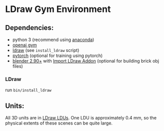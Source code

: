 # LDraw Gym Environment

## Dependencies:
- python 3 (recommend using [anaconda](http://www.anaconda.com))
- [openai gym](https://gym.openai.com/)
- [ldraw](https://www.ldraw.org/) (see `install_ldraw` script)
- [pytorch](http://www.pytorch.org) (optional for training using pytorch)
- [blender 2.90+](http://www.blender.org) with [Import LDraw Addon](https://github.com/TobyLobster/ImportLDraw) (optional for building brick obj files)

### LDraw
run `bin/install_ldraw`

## Units:
All 3D units are in [LDraw LDUs](http://www.ldraw.org/article/218.html).  One LDU is approximately 0.4 mm, so the physical extents of these scenes can be quite large.
